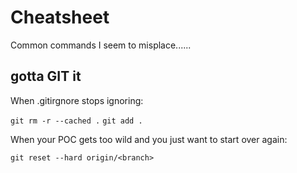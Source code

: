 # Cheatsheet

Common commands I seem to misplace......



## gotta GIT it

When .gitirgnore stops ignoring: 

`git rm -r --cached .`
`git add .`

When your POC gets too wild and you just want to start over again:

`git reset --hard origin/<branch>`
  
